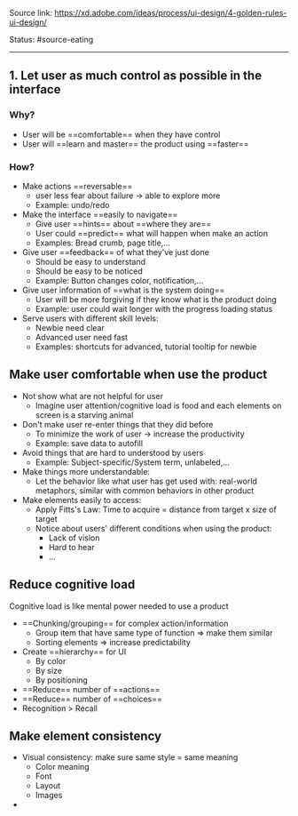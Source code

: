 Source link: https://xd.adobe.com/ideas/process/ui-design/4-golden-rules-ui-design/

Status: #source-eating

---

## 1. Let user as much control as possible in the interface
### Why?
- User will be ==comfortable== when they have control
- User will ==learn and master== the product using ==faster==
### How?
- Make actions ==reversable==
	- user less fear about failure -> able to explore more
	- Example: undo/redo
- Make the interface ==easily to navigate==
	- Give user ==hints== about ==where they are==
	- User could ==predict== what will happen when make an action
	- Examples: Bread crumb,  page title,...
- Give user ==feedback== of what they've just done
	- Should be easy to understand
	- Should be easy to be noticed
	- Example: Button changes color, notification,...
- Give user information of ==what is the system doing==
	- User will be more forgiving if they know what is the product doing 
	- Example: user could wait longer with the progress loading status
- Serve users with different skill levels:
	- Newbie need clear
	- Advanced user need fast
	- Examples: shortcuts for advanced, tutorial tooltip for newbie
## Make user comfortable when use the product
- Not show what are not helpful for user
	- Imagine user attention/cognitive load is food and each elements on screen is a starving animal
- Don't make user re-enter things that they did before
	- To minimize the work of user -> increase the productivity
	- Example: save data to autofill 
- Avoid things that are hard to understood by users
	- Example: Subject-specific/System term, unlabeled,...
- Make things more understandable:
	- Let the behavior like what user has get used with: real-world metaphors, similar with common behaviors in other product 
- Make elements easily to access:
	- Apply Fitts's Law: Time to acquire = distance from target x size of target
	- Notice about users' different conditions when using the product:
		- Lack of vision
		- Hard to hear
		- ...
## Reduce cognitive load
Cognitive load is like mental power needed to use a product
- ==Chunking/grouping== for complex action/information
	- Group item that have same type of function => make them similar
	- Sorting elements => increase predictability
- Create ==hierarchy== for UI
	- By color
	- By size
	- By positioning
- ==Reduce== number of ==actions==
- ==Reduce== number of ==choices==
- Recognition > Recall
## Make element consistency
- Visual consistency: make sure same style = same meaning
	- Color meaning
	- Font
	- Layout
	- Images
-